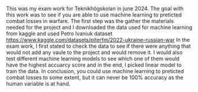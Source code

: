 This was my exam work for Teknikhögskolan in june 2024.
The goal with this work was to see if you are able to use machine learning to preticted  combat losses in warfare.
The first step was the gather the materials needed for the project and I downloaded the data used for machine learning from kaggle and used Petro Ivaniuk dataset
https://www.kaggle.com/datasets/piterfm/2022-ukraine-russian-war
In the exam work, I first stated to check the data to see if there were anything that would not add any vaule to the project and would remove it.
I would also test different machine learning models to see which one of them would have the highest accuarcy score and in the end, I picked linear model to train the data.
In conclusion, you could use machine learning to preticted combat losses to some extent, but it can never be 100% accuracy as the human variable is at hand.
